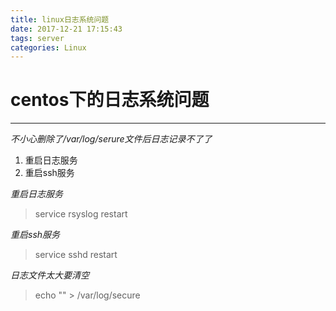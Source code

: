 ```yaml
---
title: linux日志系统问题
date: 2017-12-21 17:15:43
tags: server
categories: Linux
---
```

# centos下的日志系统问题

---

*不小心删除了/var/log/serure文件后日志记录不了了*

 1. 重启日志服务
 2. 重启ssh服务

*重启日志服务*

>service rsyslog restart

*重启ssh服务*

>service sshd restart

*日志文件太大要清空*

>echo "" > /var/log/secure


